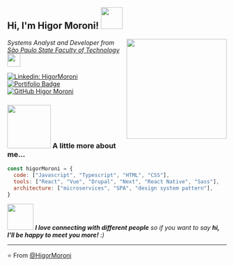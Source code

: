 <h2> Hi, I'm Higor Moroni! <img src="https://media.giphy.com/media/d9IfL7seBexHLct75B/giphy.gif" width="50"></h2>
<img align='right' src="https://media.giphy.com/media/eNAsjO55tPbgaor7ma/giphy.gif" width="230">
<p><em>Systems Analyst and Developer from <a href="http://www.fatecsp.br/">
São Paulo State Faculty of Technology</a><img src="https://media.giphy.com/media/dBrXAuiJQpBTgFhHFH/giphy.gif" width="30"> 
</em></p>

[![Linkedin: HigorMoroni](https://img.shields.io/badge/-HigorMoroni-blue?style=flat-square&logo=Linkedin&logoColor=white&link=https://www.linkedin.com/in/higormoroni/)](https://www.linkedin.com/in/higormoroni/)
[![Portifolio Badge](https://img.shields.io/badge/Portifolio-higor.tech-black)](https://higor.tech)
[![GitHub Higor Moroni](https://img.shields.io/github/followers/HigorMoroni?label=Seguir&style=social)](https://github.com/HigorMoroni)


### <img src="https://media.giphy.com/media/loG4kK4LC2NkXu219x/giphy.gif" width="100"> A little more about me...  

```javascript
const higorMoroni = {
  code: ["Javascript", "Typescript", "HTML", "CSS"],
  tools: ["React", "Vue", "Drupal", "Next", "React Native", "Sass"],
  architecture: ["microservices", "SPA", "design system pattern"],
}
```

<img src="https://media.giphy.com/media/LnQjpWaON8nhr21vNW/giphy.gif" width="60"> <em><b>I love connecting with different people</b> so if you want to say <b>hi, I'll be happy to meet you more!</b> :)</em>

---

⭐️ From [@HigorMoroni](https://github.com/HigorMoroni)
